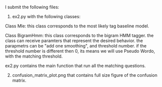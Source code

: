 I submit the following files:
1. ex2.py with the following classes:

Class Mle:
this class corresponds to the most likely tag baseline model.

Class BigramHmm:
this class corresponds to the bigram HMM tagger.
the class can receive paramters that represent the desired behavior.
the parapmetrs can be "add one smoothing", and threshold number.
if the threshold number is different then 0,
its means we will use Pseudo Wordo, with the matching threshold.

ex2.py contains the main function that run all the matching questions.

2. confusion_matrix_plot.png that contains full size figure of the
confusion matrix.
